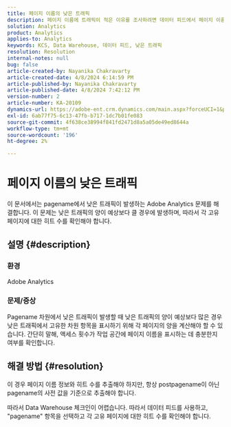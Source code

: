 ```yaml
---
title: 페이지 이름의 낮은 트래픽
description: 페이지 이름에 트래픽이 적은 이유를 조사하려면 데이터 피드에서 페이지 이름의 사전 값을 사용하십시오.
solution: Analytics
product: Analytics
applies-to: Analytics
keywords: KCS, Data Warehouse, 데이터 피드, 낮은 트래픽
resolution: Resolution
internal-notes: null
bug: false
article-created-by: Nayanika Chakravarty
article-created-date: 4/8/2024 6:14:59 PM
article-published-by: Nayanika Chakravarty
article-published-date: 4/8/2024 7:42:12 PM
version-number: 2
article-number: KA-20109
dynamics-url: https://adobe-ent.crm.dynamics.com/main.aspx?forceUCI=1&pagetype=entityrecord&etn=knowledgearticle&id=734b38e4-d3f5-ee11-a1fe-6045bd006295
exl-id: 6ab77f75-6c13-47fb-b717-1dc7b01fe083
source-git-commit: 4f638ce38994f841fd2471d8a5a05de49ed8644a
workflow-type: tm+mt
source-wordcount: '196'
ht-degree: 2%

---
```


# 페이지 이름의 낮은 트래픽


이 문서에서는 pagename에서 낮은 트래픽이 발생하는 Adobe Analytics 문제를 해결합니다. 이 문제는 낮은 트래픽의 양이 예상보다 클 경우에 발생하며, 따라서 각 고유 페이지에 대한 히트 수를 확인해야 합니다.

## 설명 {#description}


### 환경

Adobe Analytics

### 문제/증상

Pagename 차원에서 낮은 트래픽이 발생할 때 낮은 트래픽의 양이 예상보다 많은 경우 낮은 트래픽에서 고유한 차원 항목을 표시하기 위해 각 페이지의 양을 계산해야 할 수 있습니다. 간단히 말해, 액세스 횟수가 작업 공간에 페이지 이름을 표시하는 데 충분한지 여부를 확인합니다.


## 해결 방법 {#resolution}


이 경우 페이지 이름 정보와 히트 수를 추출해야 하지만, 항상 postpagename이 아닌 pagename의 사전 값을 기준으로 추출해야 합니다.

따라서 Data Warehouse 체크인이 어렵습니다. 따라서 데이터 피드를 사용하고, &quot;pagename&quot; 항목을 선택하고 각 고유 페이지에 대한 히트 수를 확인해야 합니다.

